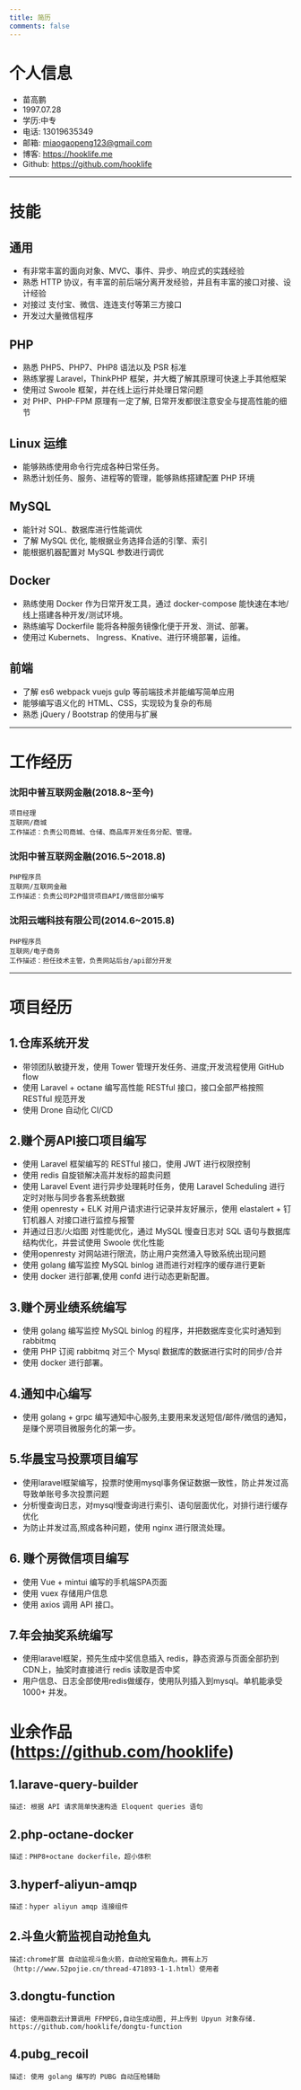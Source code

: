 ```yaml
---
title: 简历
comments: false
---
```

# 个人信息
- 苗高鹏
- 1997.07.28
- 学历:中专
- 电话: 13019635349
- 邮箱: miaogaopeng123@gmail.com
- 博客: https://hooklife.me
- Github: https://github.com/hooklife
----
# 技能
## 通用
- 有非常丰富的面向对象、MVC、事件、异步、响应式的实践经验 
- 熟悉 HTTP 协议，有丰富的前后端分离开发经验，并且有丰富的接口对接、设计经验
- 对接过 支付宝、微信、连连支付等第三方接口
- 开发过大量微信程序
## PHP
- 熟悉 PHP5、PHP7、PHP8 语法以及 PSR 标准
- 熟练掌握 Laravel，ThinkPHP 框架，并大概了解其原理可快速上手其他框架
- 使用过 Swoole 框架，并在线上运行并处理日常问题
- 对 PHP、PHP-FPM 原理有一定了解, 日常开发都很注意安全与提高性能的细节
## Linux 运维
- 能够熟练使用命令行完成各种日常任务。
- 熟悉计划任务、服务、进程等的管理，能够熟练搭建配置 PHP 环境
## MySQL
- 能针对 SQL、数据库进行性能调优
- 了解 MySQL 优化, 能根据业务选择合适的引擎、索引
- 能根据机器配置对 MySQL 参数进行调优
## Docker
- 熟练使用 Docker 作为日常开发工具，通过 docker-compose 能快速在本地/线上搭建各种开发/测试环境。
- 熟练编写 Dockerfile 能将各种服务镜像化便于开发、测试、部署。
- 使用过 Kubernets、 Ingress、Knative、进行环境部署，运维。
## 前端
- 了解 es6 webpack vuejs gulp 等前端技术并能编写简单应用
- 能够编写语义化的 HTML、CSS，实现较为复杂的布局
- 熟悉 jQuery / Bootstrap 的使用与扩展
----
# 工作经历
### 沈阳中普互联网金融(2018.8~至今)
    项目经理
    互联网/商城
    工作描述：负责公司商城、仓储、商品库开发任务分配、管理。
### 沈阳中普互联网金融(2016.5~2018.8)
    PHP程序员
    互联网/互联网金融
    工作描述：负责公司P2P借贷项目API/微信部分编写
### 沈阳云端科技有限公司(2014.6~2015.8)
	PHP程序员
	互联网/电子商务
	工作描述：担任技术主管，负责网站后台/api部分开发
----
# 项目经历

## 1.仓库系统开发
- 带领团队敏捷开发，使用 Tower 管理开发任务、进度;开发流程使用 GitHub flow
- 使用 Laravel + octane 编写高性能 RESTful 接口，接口全部严格按照 RESTful 规范开发
- 使用 Drone 自动化 CI/CD

## 2.赚个房API接口项目编写
- 使用 Laravel 框架编写的 RESTful 接口，使用 JWT 进行权限控制
- 使用 redis 自旋锁解决高并发标的超卖问题
- 使用 Laravel Event 进行异步处理耗时任务，使用 Laravel Scheduling 进行定时对账与同步各套系统数据
- 使用 openresty + ELK 对用户请求进行记录并友好展示，使用 elastalert + 钉钉机器人 对接口进行监控与报警
- 并通过日志/火焰图 对性能优化，通过 MySQL 慢查日志对 SQL 语句与数据库结构优化，并尝试使用 Swoole 优化性能
- 使用openresty 对网站进行限流，防止用户突然涌入导致系统出现问题
- 使用 golang 编写监控 MySQL binlog 进而进行对程序的缓存进行更新
- 使用 docker 进行部署,使用 confd 进行动态更新配置。
## 3.赚个房业绩系统编写
- 使用 golang 编写监控 MySQL binlog 的程序，并把数据库变化实时通知到 rabbitmq
- 使用 PHP 订阅 rabbitmq 对三个 Mysql 数据库的数据进行实时的同步/合并
- 使用 docker 进行部署。
## 4.通知中心编写
- 使用 golang + grpc 编写通知中心服务,主要用来发送短信/邮件/微信的通知，是赚个房项目微服务化的第一步。
## 5.华晨宝马投票项目编写
- 使用laravel框架编写，投票时使用mysql事务保证数据一致性，防止并发过高导致单账号多次投票问题
- 分析慢查询日志，对mysql慢查询进行索引、语句层面优化，对排行进行缓存优化
- 为防止并发过高,照成各种问题，使用 nginx 进行限流处理。
## 6. 赚个房微信项目编写
- 使用 Vue + mintui 编写的手机端SPA页面
- 使用 vuex 存储用户信息
- 使用 axios 调用 API 接口。
## 7.年会抽奖系统编写
- 使用laravel框架，预先生成中奖信息插入 redis，静态资源与页面全部扔到CDN上，抽奖时直接进行 redis 读取是否中奖
- 用户信息、日志全部使用redis做缓存，使用队列插入到mysql。单机能承受 1000+ 并发。

# 业余作品 (https://github.com/hooklife)
## 1.larave-query-builder
	描述: 根据 API 请求简单快速构造 Eloquent queries 语句
## 2.php-octane-docker
	描述：PHP8+octane dockerfile，超小体积
## 3.hyperf-aliyun-amqp
	描述：hyper aliyun amqp 连接组件
## 2.斗鱼火箭监视自动抢鱼丸
	描述:chrome扩展 自动监视斗鱼火箭，自动抢宝箱鱼丸，拥有上万（http://www.52pojie.cn/thread-471893-1-1.html）使用者
## 3.dongtu-function
	描述: 使用函数云计算调用 FFMPEG,自动生成动图, 并上传到 Upyun 对象存储. https://github.com/hooklife/dongtu-function 
## 4.pubg_recoil
	描述: 使用 golang 编写的 PUBG 自动压枪辅助
